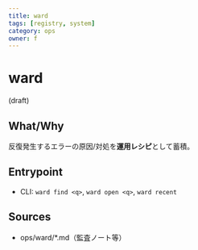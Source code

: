 ```yaml
---
title: ward
tags: [registry, system]
category: ops
owner: f
---
```

# ward
(draft)
## What/Why
反復発生するエラーの原因/対処を**運用レシピ**として蓄積。

## Entrypoint
- CLI: `ward find <q>`, `ward open <q>`, `ward recent`

## Sources
- ops/ward/*.md（監査ノート等）
